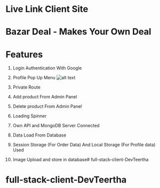 # Live Link Client Site 

# Bazar Deal - Makes Your Own Deal

# Features
1. Login Authentication With Google
2. Profile Pop Up Menu
![alt text](https://ibb.co/5B1PysX)

3. Private Route
4. Add product From Admin Panel
5. Delete product From Admin Panel
6. Loading Spinner
7. Own API and MongoDB Server Connected
8. Data Load From Database
9. Session Storage (For Order Data) And Local Storage (For Profile data) Used
10. Image Upload and store in database# full-stack-client-DevTeertha
# full-stack-client-DevTeertha
